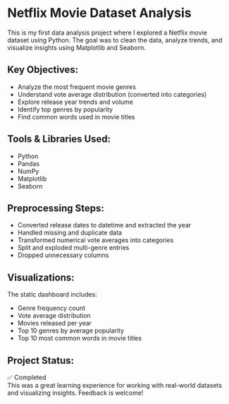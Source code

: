# Netflix Movie Dataset Analysis

This is my first data analysis project where I explored a Netflix movie dataset using Python. The goal was to clean the data, analyze trends, and visualize insights using Matplotlib and Seaborn.

## Key Objectives:
- Analyze the most frequent movie genres
- Understand vote average distribution (converted into categories)
- Explore release year trends and volume
- Identify top genres by popularity
- Find common words used in movie titles

## Tools & Libraries Used:
- Python
- Pandas
- NumPy
- Matplotlib
- Seaborn

## Preprocessing Steps:
- Converted release dates to datetime and extracted the year
- Handled missing and duplicate data
- Transformed numerical vote averages into categories
- Split and exploded multi-genre entries
- Dropped unnecessary columns

## Visualizations:
The static dashboard includes:
- Genre frequency count
- Vote average distribution
- Movies released per year
- Top 10 genres by average popularity
- Top 10 most common words in movie titles

## Project Status:
✅ Completed  
This was a great learning experience for working with real-world datasets and visualizing insights. Feedback is welcome!
